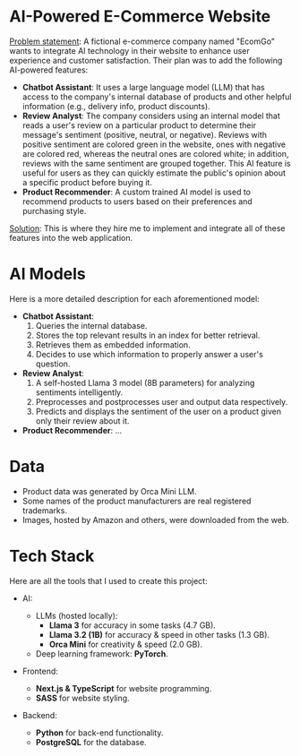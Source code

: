 # AI-Powered E-Commerce Website
<u>Problem statement</u>: A fictional e-commerce company named "EcomGo" wants to integrate AI technology in their website to enhance user experience and customer satisfaction. Their plan was to add the following AI-powered features:

- **Chatbot Assistant**: It uses a large language model (LLM) that has access to the company's internal database of products and other helpful information (e.g., delivery info, product discounts).
- **Review Analyst**: The company considers using an internal model that reads a user's review on a particular product to determine their message's sentiment (positive, neutral, or negative). Reviews with positive sentiment are colored green in the website, ones with negative are colored red, whereas the neutral ones are colored white; in addition, reviews with the same sentiment are grouped together. This AI feature is useful for users as they can quickly estimate the public's opinion about a specific product before buying it.
- **Product Recommender**: A custom trained AI model is used to recommend products to users based on their preferences and purchasing style.

<u>Solution</u>: This is where they hire me to implement and integrate all of these features into the web application.

# AI Models
Here is a more detailed description for each aforementioned model:
- **Chatbot Assistant**:
    1. Queries the internal database.
    2. Stores the top relevant results in an index for better retrieval.
    3. Retrieves them as embedded information.
    4. Decides to use which information to properly answer a user's question.
- **Review Analyst**:
    1. A self-hosted Llama 3 model (8B parameters) for analyzing sentiments intelligently.
    2. Preprocesses and postprocesses user and output data respectively.
    3. Predicts and displays the sentiment of the user on a product given only their review about it.
- **Product Recommender**:
    ...

# Data
- Product data was generated by Orca Mini LLM.
- Some names of the product manufacturers are real registered trademarks.
- Images, hosted by Amazon and others, were downloaded from the web.

# Tech Stack
Here are all the tools that I used to create this project:
- AI:
    - LLMs (hosted locally):
        - **Llama 3** for accuracy in some tasks (4.7 GB).
        - **Llama 3.2 (1B)** for accuracy & speed in other tasks (1.3 GB).
        - **Orca Mini** for creativity & speed (2.0 GB).
    - Deep learning framework: **PyTorch**.
    
- Frontend:
    - **Next.js & TypeScript** for website programming.
    - **SASS** for website styling.
- Backend:
    - **Python** for back-end functionality.
    - **PostgreSQL** for the database.